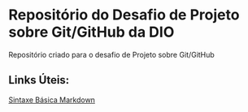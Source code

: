 # Repositório do Desafio de Projeto sobre Git/GitHub da DIO
Repositório criado para o desafio de Projeto sobre Git/GitHub

## Links Úteis:
[Sintaxe Básica Markdown](https://www.markdownguide.org/basic-syntax/)
